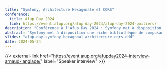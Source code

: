 ```yaml
---
title: "Symfony, Architecture Hexagonale et CQRS"
conference: 
  title: Afup Day 2024
  link: https://event.afup.org/afup-day-2024/afup-day-2024-poitiers/
description: "Conférence à l'Afup Day 2024 : Symfony met à disposition une riche bibliothèque de composants qui permet d'éviter de réinventer la roue. Grâce à Symfony, j'ai pu créer plusieurs applications en me concentrant sur les problématiques métiers plutôt que sur les détails techniques. Cependant, il est essentiel de bien concevoir une application pour garantir une évolution facile et une maintenance aisée. Pendant cette présentation, je vais vous montrer comment j'ai conçu l'architecture de mes applications en utilisant seulement quelques composants Symfony et en appliquant des patterns architecturaux tels que l'architecture hexagonale et le CQRS."
abstract: "Symfony met à disposition une riche bibliothèque de composants qui permet d'éviter de réinventer la roue. Grâce à Symfony, j'ai pu créer plusieurs applications en me concentrant sur les problématiques métiers plutôt que sur les détails techniques. Cependant, il est essentiel de bien concevoir une application pour garantir une évolution facile et une maintenance aisée. Pendant cette présentation, je vais vous montrer comment j'ai conçu l'architecture de mes applications en utilisant seulement quelques composants Symfony et en appliquant des patterns tels que l'architecture hexagonale et le CQRS."
slides: "afup-day-symfony-hexagonal-architecture-cqrs-ddd"
date: 2024-05-24
---
```


{{< external-link href="https://event.afup.org/afupday2024-interview-arnaud-langlade/" label="Speaker interview" >}}

